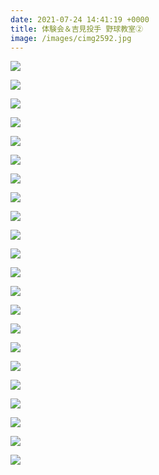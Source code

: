 ```yaml
---
date: 2021-07-24 14:41:19 +0000
title: 体験会＆吉見投手 野球教室②
image: /images/cimg2592.jpg
---
```

![](/images/cimg2547.jpg)

![](/images/cimg2562.jpg)

![](/images/cimg2576.jpg)

![](/images/cimg2577.jpg)

![](/images/cimg2584.jpg)

![](/images/cimg2588.jpg)

![](/images/cimg2590.jpg)

![](/images/cimg2594.jpg)

![](/images/cimg2597.jpg)

![](/images/cimg2602.jpg)

![](/images/cimg2606.jpg)

![](/images/cimg2611.jpg)

![](/images/cimg2626.jpg)

![](/images/cimg2634.jpg)

![](/images/cimg2644.jpg)

![](/images/cimg2640.jpg)

![](/images/cimg2647.jpg)

![](/images/cimg2648.jpg)

![](/images/cimg2650.jpg)

![](/images/cimg2651.jpg)

![](/images/cimg2652.jpg)

![](/images/cimg2654.jpg)
